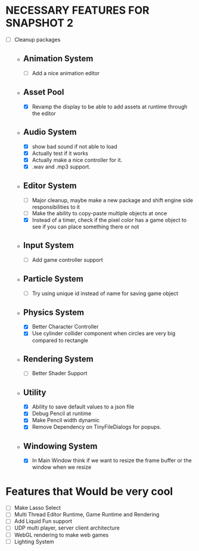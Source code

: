 # NECESSARY FEATURES FOR SNAPSHOT 2

*  [ ] Cleanup packages
    * ##  Animation System
        * [ ] Add a nice animation editor
    * ##  Asset Pool
        * [x] Revamp the display to be able to add assets at runtime through the editor
    * ##  Audio System
        * [x] show bad sound if not able to load 
        * [x] Actually test if it works
        * [x] Actually make a nice controller for it.
        * [x] .wav and .mp3 support.
    * ##  Editor System
        * [ ] Major cleanup, maybe make a new package and shift engine side responsibilities to it
        * [ ] Make the ability to copy-paste multiple objects at once
        * [x] Instead of a timer, check if the pixel color has a game object to see if you can place something there or not
    * ##  Input System
        * [ ] Add game controller support
    * ##  Particle System
        * [ ] Try using unique id instead of name for saving game object
    * ##  Physics System
        * [x] Better Character Controller
        * [x] Use cylinder collider component when circles are very big compared to rectangle
    * ##  Rendering System
        * [ ] Better Shader Support
    * ##  Utility
        * [x] Ability to save default values to a json file
        * [x] Debug Pencil at runtime
        * [x] Make Pencil width dynamic
        * [x] Remove Dependency on TinyFileDialogs for popups.
    * ## Windowing System
        * [x] In Main Window think if we want to resize the frame buffer or the window when we resize 


# Features that Would be very cool
* [ ]  Make Lasso Select
* [ ]  Multi Thread Editor Runtime, Game Runtime and Rendering
* [ ]  Add Liquid Fun support
* [ ]  UDP multi player, server client architecture
* [ ]  WebGL rendering to make web games
* [ ]  Lighting System